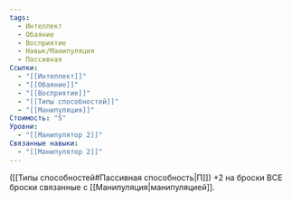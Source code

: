 ```yaml
---
tags:
  - Интеллект
  - Обаяние
  - Восприятие
  - Навык/Манипуляция
  - Пассивная
Ссылки:
  - "[[Интеллект]]"
  - "[[Обаяние]]"
  - "[[Восприятие]]"
  - "[[Типы способностей]]"
  - "[[Манипуляция]]"
Стоимость: "5"
Уровни:
  - "[[Манипулятор 2]]"
Связанные навыки:
  - "[[Манипулятор 2]]"
---
```

([[Типы способностей#Пассивная способность|П]]) +2 на броски ВСЕ броски связанные с [[Манипуляция|манипуляцией]].